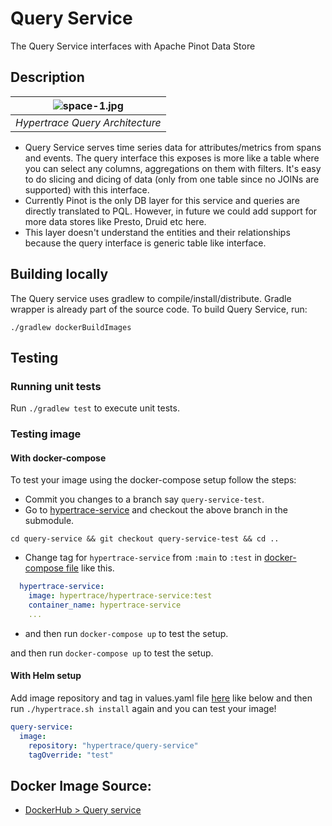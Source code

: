 # Query Service
The Query Service interfaces with Apache Pinot Data Store

## Description


| ![space-1.jpg](https://hypertrace-docs.s3.amazonaws.com/arch/ht-query.png) |
|:--:|
| *Hypertrace Query Architecture* |

- Query Service serves time series data for attributes/metrics from spans and events. The query interface this exposes is more like a table where you can select any columns, aggregations on them with filters. It's easy to do slicing and dicing of data (only from one table since no JOINs are supported) with this interface.
- Currently Pinot is the only DB layer for this service and queries are directly translated to PQL. However, in future we could add support for more data stores like Presto, Druid etc here.
- This layer doesn't understand the entities and their relationships because the query interface is generic table like interface.

## Building locally
The Query service uses gradlew to compile/install/distribute. Gradle wrapper is already part of the source code. To build Query Service, run:

```
./gradlew dockerBuildImages
```
## Testing

### Running unit tests
Run `./gradlew test` to execute unit tests.


### Testing image

#### With docker-compose
To test your image using the docker-compose setup follow the steps:

- Commit you changes to a branch say `query-service-test`.
- Go to [hypertrace-service](https://github.com/hypertrace/gateway-service) and checkout the above branch in the submodule.
```
cd query-service && git checkout query-service-test && cd ..
```
- Change tag for `hypertrace-service` from `:main` to `:test` in [docker-compose file](https://github.com/hypertrace/hypertrace/blob/main/docker/docker-compose.yml) like this.

```yaml
  hypertrace-service:
    image: hypertrace/hypertrace-service:test
    container_name: hypertrace-service
    ...
```
- and then run `docker-compose up` to test the setup.

and then run `docker-compose up` to test the setup.

#### With Helm setup
Add image repository and tag in values.yaml file [here](https://github.com/hypertrace/hypertrace/blob/main/kubernetes/platform-services/values.yaml) like below and then run `./hypertrace.sh install` again and you can test your image!

```yaml
query-service:
  image:
    repository: "hypertrace/query-service"
    tagOverride: "test"
 ```

## Docker Image Source:
- [DockerHub > Query service](https://hub.docker.com/r/hypertrace/Query-service)
